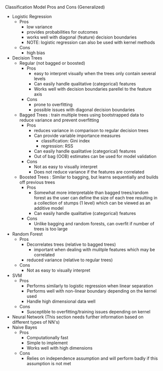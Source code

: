 Classification Model Pros and Cons (Generalized)

* Logistic Regression
	* Pros
		* low variance
		* provides probabilities for outcomes
		* works well with diagonal (feature) decision boundaries
		* NOTE: logistic regression can also be used with kernel methods
	* Cons
		* high bias
* Decision Trees
	* Regular (not bagged or boosted)
		* Pros
			* easy to interpret visually when the trees only
				contain several levels
			* Can easily handle qualitative (categorical) features
			* Works well with decision boundaries parellel to the feature axis
		* Cons
			* prone to overfitting
			* possible issues with diagonal decision boundaries
	* Bagged Trees : train multiple trees using bootstrapped data
		to reduce variance and prevent overfitting 
		* Pros
			* reduces variance in comparison to regular decision trees
			* Can provide variable importance measures
				* classification: Gini index
				* regression: RSS
			* Can easily handle qualitative (categorical) features
			* Out of bag (OOB) estimates can be used for model validation
		* Cons
			* Not as easy to visually interpret
			* Does not reduce variance if the features are correlated
	* Boosted Trees : Similar to bagging, but learns sequentially and builds off
		previous trees
		* Pros
			* Somewhat more interpretable than bagged trees/random forest
				as the user can define the size of each tree resulting in 
				a collection of stumps (1 level) which can be viewed as an additive model
			* Can easily handle qualitative (categorical) features
		* Cons
			* Unlike bagging and random forests, can overfit if number of trees is too large
* Random Forest
	* Pros
		* Decorrelates trees (relative to bagged trees)
			* important when dealing with mulitple features which may be correlated
		* reduced variance (relative to regular trees)
	* Cons
		* Not as easy to visually interpret
* SVM
	* Pros
		* Performs similarly to logistic regression when linear separation
		* Performs well with non-linear boundary depending on the kernel used
		* Handle high dimensional data well
	* Cons
		* Susceptible to overfitting/training issues depending on kernel
* Neural Network (This section needs further information based on 
	different types of NN's)
* Naive Bayes
	* Pros
		* Computationally fast
		* Simple to implement
		* Works well with high dimensions
	* Cons
		* Relies on independence assumption and will perform 
			badly if this assumption is not met
